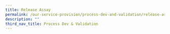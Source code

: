 ```yaml
---
title: Release Assay
permalink: /our-service-provision/process-dev-and-validation/release-assy/
description: ""
third_nav_title: Process Dev & Validation
---
```

